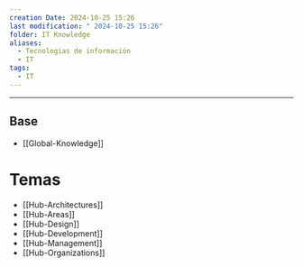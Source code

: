 ```yaml
---
creation Date: 2024-10-25 15:26
last modification: " 2024-10-25 15:26"
folder: IT Knowledge
aliases:
  - Tecnologias de información
  - IT
tags:
  - IT
---
```

___
## Base

- [[Global-Knowledge]]

# Temas

- [[Hub-Architectures]]
- [[Hub-Areas]]
- [[Hub-Design]]
- [[Hub-Development]]
- [[Hub-Management]]
- [[Hub-Organizations]]